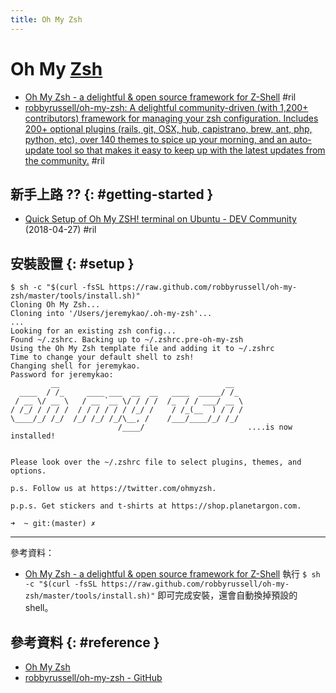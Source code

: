 ```yaml
---
title: Oh My Zsh
---
```

# Oh My [Zsh](zsh.md)

  - [Oh My Zsh \- a delightful & open source framework for Z\-Shell](https://ohmyz.sh/) #ril
  - [robbyrussell/oh\-my\-zsh: A delightful community\-driven (with 1,200\+ contributors) framework for managing your zsh configuration\. Includes 200\+ optional plugins (rails, git, OSX, hub, capistrano, brew, ant, php, python, etc), over 140 themes to spice up your morning, and an auto\-update tool so that makes it easy to keep up with the latest updates from the community\.](https://github.com/robbyrussell/oh-my-zsh) #ril

## 新手上路 ?? {: #getting-started }

  - [Quick Setup of Oh My ZSH\! terminal on Ubuntu \- DEV Community](https://dev.to/lauragift21/quick-setup-of-oh-my-zsh-terminal-on-ubuntu-2c4e) (2018-04-27) #ril

## 安裝設置 {: #setup }

```
$ sh -c "$(curl -fsSL https://raw.github.com/robbyrussell/oh-my-zsh/master/tools/install.sh)"
Cloning Oh My Zsh...
Cloning into '/Users/jeremykao/.oh-my-zsh'...
...
Looking for an existing zsh config...
Found ~/.zshrc. Backing up to ~/.zshrc.pre-oh-my-zsh
Using the Oh My Zsh template file and adding it to ~/.zshrc
Time to change your default shell to zsh!
Changing shell for jeremykao.
Password for jeremykao:
         __                                     __
  ____  / /_     ____ ___  __  __   ____  _____/ /_
 / __ \/ __ \   / __ `__ \/ / / /  /_  / / ___/ __ \
/ /_/ / / / /  / / / / / / /_/ /    / /_(__  ) / / /
\____/_/ /_/  /_/ /_/ /_/\__, /    /___/____/_/ /_/
                        /____/                       ....is now installed!


Please look over the ~/.zshrc file to select plugins, themes, and options.

p.s. Follow us at https://twitter.com/ohmyzsh.

p.p.s. Get stickers and t-shirts at https://shop.planetargon.com.

➜  ~ git:(master) ✗
```

---

參考資料：

  - [Oh My Zsh \- a delightful & open source framework for Z\-Shell](https://ohmyz.sh/) 執行 `$ sh -c "$(curl -fsSL https://raw.github.com/robbyrussell/oh-my-zsh/master/tools/install.sh)"` 即可完成安裝，還會自動換掉預設的 shell。

## 參考資料 {: #reference }

  - [Oh My Zsh](https://ohmyz.sh/)
  - [robbyrussell/oh-my-zsh - GitHub](https://github.com/robbyrussell/oh-my-zsh)

